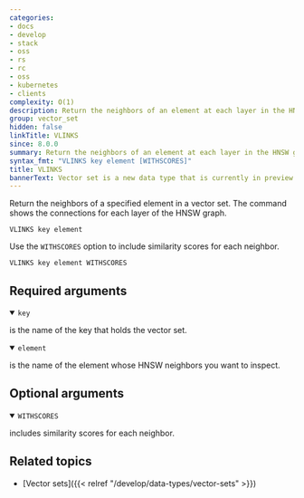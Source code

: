 ```yaml
---
categories:
- docs
- develop
- stack
- oss
- rs
- rc
- oss
- kubernetes
- clients
complexity: O(1)
description: Return the neighbors of an element at each layer in the HNSW graph.
group: vector_set
hidden: false
linkTitle: VLINKS
since: 8.0.0
summary: Return the neighbors of an element at each layer in the HNSW graph.
syntax_fmt: "VLINKS key element [WITHSCORES]"
title: VLINKS
bannerText: Vector set is a new data type that is currently in preview and may be subject to change.
---
```


Return the neighbors of a specified element in a vector set. The command shows the connections for each layer of the HNSW graph.

```shell
VLINKS key element
```

Use the `WITHSCORES` option to include similarity scores for each neighbor.

```shell
VLINKS key element WITHSCORES
```

## Required arguments

<details open>
<summary><code>key</code></summary>

is the name of the key that holds the vector set.
</details>

<details open>
<summary><code>element</code></summary>

is the name of the element whose HNSW neighbors you want to inspect.
</details>

## Optional arguments

<details open>
<summary><code>WITHSCORES</code></summary>

includes similarity scores for each neighbor.
</details>

## Related topics

- [Vector sets]({{< relref "/develop/data-types/vector-sets" >}})

